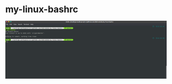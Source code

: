 # my-linux-bashrc

![alt text](https://github.com/dobredodo/my-linux-bashrc/blob/master/screenshot.png?raw=true)
